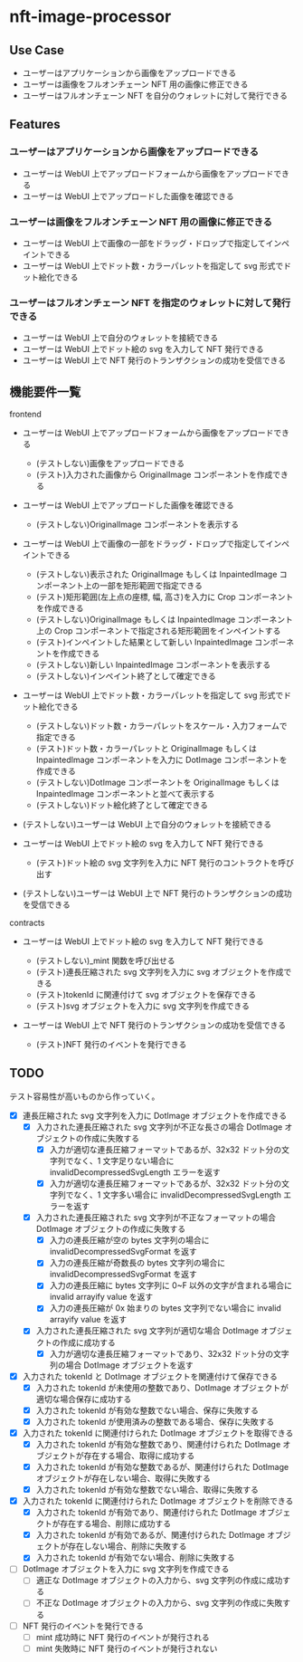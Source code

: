 # nft-image-processor

## Use Case

- ユーザーはアプリケーションから画像をアップロードできる
- ユーザーは画像をフルオンチェーン NFT 用の画像に修正できる
- ユーザーはフルオンチェーン NFT を自分のウォレットに対して発行できる

## Features

### ユーザーはアプリケーションから画像をアップロードできる

- ユーザーは WebUI 上でアップロードフォームから画像をアップロードできる
- ユーザーは WebUI 上でアップロードした画像を確認できる

### ユーザーは画像をフルオンチェーン NFT 用の画像に修正できる

- ユーザーは WebUI 上で画像の一部をドラッグ・ドロップで指定してインペイントできる
- ユーザーは WebUI 上でドット数・カラーパレットを指定して svg 形式でドット絵化できる

### ユーザーはフルオンチェーン NFT を指定のウォレットに対して発行できる

- ユーザーは WebUI 上で自分のウォレットを接続できる
- ユーザーは WebUI 上でドット絵の svg を入力して NFT 発行できる
- ユーザーは WebUI 上で NFT 発行のトランザクションの成功を受信できる

## 機能要件一覧

frontend

- ユーザーは WebUI 上でアップロードフォームから画像をアップロードできる
  - (テストしない)画像をアップロードできる
  - (テスト)入力された画像から OriginalImage コンポーネントを作成できる
- ユーザーは WebUI 上でアップロードした画像を確認できる
  - (テストしない)OriginalImage コンポーネントを表示する

- ユーザーは WebUI 上で画像の一部をドラッグ・ドロップで指定してインペイントできる
  - (テストしない)表示された OriginalImage もしくは InpaintedImage コンポーネント上の一部を矩形範囲で指定できる
  - (テスト)矩形範囲(左上点の座標, 幅, 高さ)を入力に Crop コンポーネントを作成できる
  - (テストしない)OriginalImage もしくは InpaintedImage コンポーネント上の Crop コンポーネントで指定される矩形範囲をインペイントする
  - (テスト)インペイントした結果として新しい InpaintedImage コンポーネントを作成できる
  - (テストしない)新しい InpaintedImage コンポーネントを表示する
  - (テストしない)インペイント終了として確定できる

- ユーザーは WebUI 上でドット数・カラーパレットを指定して svg 形式でドット絵化できる
  - (テストしない)ドット数・カラーパレットをスケール・入力フォームで指定できる
  - (テスト)ドット数・カラーパレットと OriginalImage もしくは InpaintedImage コンポーネントを入力に DotImage コンポーネントを作成できる
  - (テストしない)DotImage コンポーネントを OriginalImage もしくは InpaintedImage コンポーネントと並べて表示する
  - (テストしない)ドット絵化終了として確定できる

- (テストしない)ユーザーは WebUI 上で自分のウォレットを接続できる

- ユーザーは WebUI 上でドット絵の svg を入力して NFT 発行できる
  - (テスト)ドット絵の svg 文字列を入力に NFT 発行のコントラクトを呼び出す

- (テストしない)ユーザーは WebUI 上で NFT 発行のトランザクションの成功を受信できる

contracts

- ユーザーは WebUI 上でドット絵の svg を入力して NFT 発行できる
  - (テストしない)_mint 関数を呼び出せる
  - (テスト)連長圧縮された svg 文字列を入力に svg オブジェクトを作成できる
  - (テスト)tokenId に関連付けて svg オブジェクトを保存できる
  - (テスト)svg オブジェクトを入力に svg 文字列を作成できる

- ユーザーは WebUI 上で NFT 発行のトランザクションの成功を受信できる
  - (テスト)NFT 発行のイベントを発行できる

## TODO

テスト容易性が高いものから作っていく。

- [x] 連長圧縮された svg 文字列を入力に DotImage オブジェクトを作成できる
  - [x] 入力された連長圧縮された svg 文字列が不正な長さの場合 DotImage オブジェクトの作成に失敗する
    - [x] 入力が適切な連長圧縮フォーマットであるが、32x32 ドット分の文字列でなく、1 文字足りない場合に invalidDecompressedSvgLength エラーを返す
    - [x] 入力が適切な連長圧縮フォーマットであるが、32x32 ドット分の文字列でなく、1 文字多い場合に invalidDecompressedSvgLength エラーを返す
  - [x] 入力された連長圧縮された svg 文字列が不正なフォーマットの場合 DotImage オブジェクトの作成に失敗する
    - [x] 入力の連長圧縮が空の bytes 文字列の場合に invalidDecompressedSvgFormat を返す
    - [x] 入力の連長圧縮が奇数長の bytes 文字列の場合に invalidDecompressedSvgFormat を返す
    - [x] 入力の連長圧縮に bytes 文字列に 0~F 以外の文字が含まれる場合に invalid arrayify value を返す
    - [x] 入力の連長圧縮が 0x 始まりの bytes 文字列でない場合に invalid arrayify value を返す
  - [x] 入力された連長圧縮された svg 文字列が適切な場合 DotImage オブジェクトの作成に成功する
    - [x] 入力が適切な連長圧縮フォーマットであり、32x32 ドット分の文字列の場合 DotImage オブジェクトを返す

- [x] 入力された tokenId と DotImage オブジェクトを関連付けて保存できる
  - [x] 入力された tokenId が未使用の整数であり、DotImage オブジェクトが適切な場合保存に成功する
  - [x] 入力された tokenId が有効な整数でない場合、保存に失敗する
  - [x] 入力された tokenId が使用済みの整数である場合、保存に失敗する
- [x] 入力された tokenId に関連付けられた DotImage オブジェクトを取得できる
  - [x] 入力された tokenId が有効な整数であり、関連付けられた DotImage オブジェクトが存在する場合、取得に成功する
  - [x] 入力された tokenId が有効な整数であるが、関連付けられた DotImage オブジェクトが存在しない場合、取得に失敗する
  - [x] 入力された tokenId が有効な整数でない場合、取得に失敗する
- [x] 入力された tokenId に関連付けられた DotImage オブジェクトを削除できる
  - [x] 入力された tokenId が有効であり、関連付けられた DotImage オブジェクトが存在する場合、削除に成功する
  - [x] 入力された tokenId が有効であるが、関連付けられた DotImage オブジェクトが存在しない場合、削除に失敗する
  - [x] 入力された tokenId が有効でない場合、削除に失敗する

- [ ] DotImage オブジェクトを入力に svg 文字列を作成できる
  - [ ] 適正な DotImage オブジェクトの入力から、svg 文字列の作成に成功する
  - [ ] 不正な DotImage オブジェクトの入力から、svg 文字列の作成に失敗する

- [ ] NFT 発行のイベントを発行できる
  - [ ] mint 成功時に NFT 発行のイベントが発行される
  - [ ] mint 失敗時に NFT 発行のイベントが発行されない
